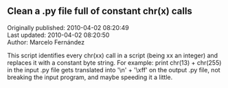 ## Clean a .py file full of constant chr(x) calls  
Originally published: 2010-04-02 08:20:49  
Last updated: 2010-04-02 08:20:50  
Author: Marcelo Fernández  
  
This script identifies every chr(xx) call in a script (being xx an integer) and replaces it with a constant byte string. For example: print chr(13) + chr(255) in the input .py file gets translated into '\n' + '\xff' on the output .py file, not breaking the input program, and maybe speeding it a little.